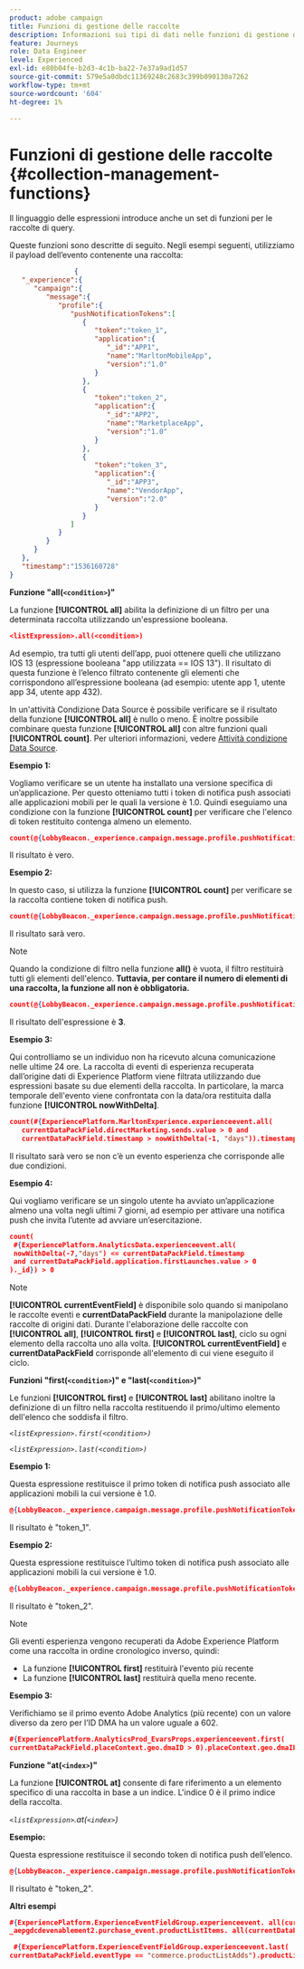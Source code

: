 ```yaml
---
product: adobe campaign
title: Funzioni di gestione delle raccolte
description: Informazioni sui tipi di dati nelle funzioni di gestione delle raccolte
feature: Journeys
role: Data Engineer
level: Experienced
exl-id: e80b04fe-b2d3-4c1b-ba22-7e37a9ad1d57
source-git-commit: 579e5a0dbdc11369248c2683c399b090130a7262
workflow-type: tm+mt
source-wordcount: '604'
ht-degree: 1%

---
```


# Funzioni di gestione delle raccolte {#collection-management-functions}

Il linguaggio delle espressioni introduce anche un set di funzioni per le raccolte di query.

Queste funzioni sono descritte di seguito. Negli esempi seguenti, utilizziamo il payload dell’evento contenente una raccolta:

```json
                { 
   "_experience":{ 
      "campaign":{ 
         "message":{ 
            "profile":{ 
               "pushNotificationTokens":[ 
                  { 
                     "token":"token_1",
                     "application":{ 
                        "_id":"APP1",
                        "name":"MarltonMobileApp",
                        "version":"1.0"
                     }
                  },
                  { 
                     "token":"token_2",
                     "application":{ 
                        "_id":"APP2",
                        "name":"MarketplaceApp",
                        "version":"1.0"
                     }
                  },
                  { 
                     "token":"token_3",
                     "application":{ 
                        "_id":"APP3",
                        "name":"VendorApp",
                        "version":"2.0"
                     }
                  }
               ]
            }
         }
      }
   },
   "timestamp":"1536160728"
}
```

**Funzione &quot;all(`<condition>`)&quot;**

La funzione **[!UICONTROL all]** abilita la definizione di un filtro per una determinata raccolta utilizzando un&#39;espressione booleana.

```json
<listExpression>.all(<condition>)
```

Ad esempio, tra tutti gli utenti dell’app, puoi ottenere quelli che utilizzano IOS 13 (espressione booleana &quot;app utilizzata == IOS 13&quot;). Il risultato di questa funzione è l’elenco filtrato contenente gli elementi che corrispondono all’espressione booleana (ad esempio: utente app 1, utente app 34, utente app 432).

In un&#39;attività Condizione Data Source è possibile verificare se il risultato della funzione **[!UICONTROL all]** è nullo o meno. È inoltre possibile combinare questa funzione **[!UICONTROL all]** con altre funzioni quali **[!UICONTROL count]**. Per ulteriori informazioni, vedere [Attività condizione Data Source](../building-journeys/condition-activity.md#data_source_condition).

**Esempio 1:**

Vogliamo verificare se un utente ha installato una versione specifica di un’applicazione. Per questo otteniamo tutti i token di notifica push associati alle applicazioni mobili per le quali la versione è 1.0. Quindi eseguiamo una condizione con la funzione **[!UICONTROL count]** per verificare che l&#39;elenco di token restituito contenga almeno un elemento.

```json
count(@{LobbyBeacon._experience.campaign.message.profile.pushNotificationTokens.all(currentEventField.application.version == "1.0").token}) > 0
```

Il risultato è vero.

**Esempio 2:**

In questo caso, si utilizza la funzione **[!UICONTROL count]** per verificare se la raccolta contiene token di notifica push.

```json
count(@{LobbyBeacon._experience.campaign.message.profile.pushNotificationTokens.all().token}) > 0
```

Il risultato sarà vero.

<!--Alternatively, you can check if there is no token in the collection:

   ```json
   count(@{LobbyBeacon._experience.campaign.message.profile.pushNotificationTokens.all().token}) == 0
   ```

The result will be false.

Here we use the count function in a condition to count the number of push notification tokens in the event.

`count(@{LobbyBeacon._experience.campaign.message.profile.pushNotificationTokens.all().token})`

The result is true.

Note that when the condition in the **all()** function is empty, the filter will return all the elements in the list. Hence, the expression above is equivalent to:

`count(@{LobbyBeacon._experience.campaign.message.profile.pushNotificationTokens.application.name})`

In both cases, the result of the expression is **3**.

A query of experience events recorded on the Adobe Experience Platform may or may not include the current event that triggered the current Journey. This will depend on the relative processing time with which [!DNL Journey Orchestration] sees an event and started evaluating conditions, versus the time it takes for that event to be ingested into the Adobe Experience Platform. For example, when using the .all() syntax to query experience events from the Adobe Experience Platform, we recommend enforcing the exclusion of the current event (by requiring an
earlier timestamp) in order to only consider prior events.-->

>[!NOTE]
>
>Quando la condizione di filtro nella funzione **all()** è vuota, il filtro restituirà tutti gli elementi dell&#39;elenco. **Tuttavia, per contare il numero di elementi di una raccolta, la funzione all non è obbligatoria.**


```json
count(@{LobbyBeacon._experience.campaign.message.profile.pushNotificationTokens.token})
```

Il risultato dell&#39;espressione è **3**.

**Esempio 3:**

Qui controlliamo se un individuo non ha ricevuto alcuna comunicazione nelle ultime 24 ore. La raccolta di eventi di esperienza recuperata dall’origine dati di Experience Platform viene filtrata utilizzando due espressioni basate su due elementi della raccolta. In particolare, la marca temporale dell&#39;evento viene confrontata con la data/ora restituita dalla funzione **[!UICONTROL nowWithDelta]**.

```json
count(#{ExperiencePlatform.MarltonExperience.experienceevent.all(
   currentDataPackField.directMarketing.sends.value > 0 and
   currentDataPackField.timestamp > nowWithDelta(-1, "days")).timestamp}) == 0
```

Il risultato sarà vero se non c’è un evento esperienza che corrisponde alle due condizioni.

**Esempio 4:**

Qui vogliamo verificare se un singolo utente ha avviato un’applicazione almeno una volta negli ultimi 7 giorni, ad esempio per attivare una notifica push che invita l’utente ad avviare un’esercitazione.

```json
count(
 #{ExperiencePlatform.AnalyticsData.experienceevent.all(
 nowWithDelta(-7,"days") <= currentDataPackField.timestamp
 and currentDataPackField.application.firstLaunches.value > 0
)._id}) > 0
```

<!--**"All + Count" example 4:** here we use the count function in a boolean expression to see if there is push notification tokens in the collection.

`count(@{LobbyBeacon._experience.campaign.message.profile.pushNotificationTokens.all().application.name}) > 0`

The result will be:

`true`

Alternatively, you can check if there is NO token in the collection:

`count(@{LobbyBeacon._experience.campaign.message.profile.pushNotificationTokens.all().application.name}) =0`

The result will be:

`false`-->

>[!NOTE]
>
>**[!UICONTROL currentEventField]** è disponibile solo quando si manipolano le raccolte eventi e **currentDataPackField**
>durante la manipolazione delle raccolte di origini dati. Durante l&#39;elaborazione delle raccolte con **[!UICONTROL all]**, **[!UICONTROL first]** e **[!UICONTROL last]**,
>ciclo su ogni elemento della raccolta uno alla volta. **[!UICONTROL currentEventField]** e **currentDataPackField**
>corrisponde all&#39;elemento di cui viene eseguito il ciclo.

**Funzioni &quot;first(`<condition>`)&quot; e &quot;last(`<condition>`)&quot;**

Le funzioni **[!UICONTROL first]** e **[!UICONTROL last]** abilitano inoltre la definizione di un filtro nella raccolta restituendo il primo/ultimo elemento dell&#39;elenco che soddisfa il filtro.

_`<listExpression>.first(<condition>)`_

_`<listExpression>.last(<condition>)`_

**Esempio 1:**

Questa espressione restituisce il primo token di notifica push associato alle applicazioni mobili la cui versione è 1.0.

```json
@{LobbyBeacon._experience.campaign.message.profile.pushNotificationTokens.first(currentEventField.application.version == "1.0").token
```

Il risultato è &quot;token_1&quot;.

**Esempio 2:**

Questa espressione restituisce l’ultimo token di notifica push associato alle applicazioni mobili la cui versione è 1.0.

```json
@{LobbyBeacon._experience.campaign.message.profile.pushNotificationTokens.last&#8203;(currentEventField.application.version == "1.0").token}
```

Il risultato è &quot;token_2&quot;.

>[!NOTE]
>
>Gli eventi esperienza vengono recuperati da Adobe Experience Platform come una raccolta in ordine cronologico inverso, quindi:
>
>* La funzione **[!UICONTROL first]** restituirà l&#39;evento più recente
>* La funzione **[!UICONTROL last]** restituirà quella meno recente.

**Esempio 3:**

Verifichiamo se il primo evento Adobe Analytics (più recente) con un valore diverso da zero per l’ID DMA ha un valore uguale a 602.

```json
#{ExperiencePlatform.AnalyticsProd_EvarsProps.experienceevent.first(
currentDataPackField.placeContext.geo.dmaID > 0).placeContext.geo.dmaID} == 602
```

**Funzione &quot;at(`<index>`)&quot;**

La funzione **[!UICONTROL at]** consente di fare riferimento a un elemento specifico di una raccolta in base a un indice.
L&#39;indice 0 è il primo indice della raccolta.

_`<listExpression>`.at(`<index>`)_

**Esempio:**

Questa espressione restituisce il secondo token di notifica push dell’elenco.

```json
@{LobbyBeacon._experience.campaign.message.profile.pushNotificationTokens.at(1).token}
```

Il risultato è &quot;token_2&quot;.

**Altri esempi**

```json
#{ExperiencePlatform.ExperienceEventFieldGroup.experienceevent. all(currentDataPackField._aepgdcdevenablement2.purchase_event.receipt_nbr == "10-337-4016"). 
_aepgdcdevenablement2.purchase_event.productListItems. all(currentDataPackField.SKU == "AB17 1234 1775 19DT B4DR 8HDK 762").name}
```

```json
 #{ExperiencePlatform.ExperienceEventFieldGroup.experienceevent.last(
currentDataPackField.eventType == "commerce.productListAdds").productListItems.last(currentDataPackField.priceTotal >= 150).name}
```
